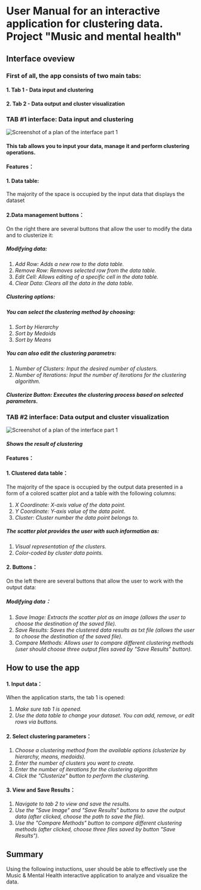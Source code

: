 # User Manual for an interactive application for clustering data. Project "Music and mental health"
## Interface oveview
### First of all, the app consists of two main tabs:
####    1. Tab 1 - Data input and clustering
####    2. Tab 2 - Data output and cluster visualization
### TAB #1 interface: Data input and clustering
![Screenshot of a plan of the interface part 1](https://github.com/Avgustineiw/Project_cpp/blob/FinnTheHuman/TAB1.2.png)
#### This tab allows you to input your data, manage it and perform clustering operations.
#### Features：
#### 1. Data table:
The majority of the space is occupied by the input data that displays the dataset
#### 2.Data management buttons：
On the right there are several buttons that allow the user to modify the data and to clusterize it:
##### Modifying data:
   1. _Add Row: Adds a new row to the data table._
   2. _Remove Row: Removes selected row from the data table._
   3. _Edit Cell: Allows editing of a specific cell in the data table._
   4. _Clear Data: Clears all the data in the data table._
##### Clustering options:
#####     You can select the clustering method by choosing:
   1. _Sort by Hierarchy_
   2. _Sort by Medoids_
   3. _Sort by Means_
#####     You can also edit the clustering parametrs:
   1. _Number of Clusters: Input the desired number of clusters._
   2. _Number of Iterations: Input the number of iterations for the clustering algorithm._

##### Clusterize Button: Executes the clustering process based on selected parameters.

### TAB #2 interface: Data output and cluster visualization
![Screenshot of a plan of the interface part 1](https://github.com/Avgustineiw/Project_cpp/blob/FinnTheHuman/TAB2.2.png)
#### _Shows the result of clustering_
#### Features：
#### 1. Clustered data table：
The majority of the space is occupied by the output data presented in a form of a colored scatter plot and a table with the following columns:
   1. _X Coordinate: X-axis value of the data point._
   2. _Y Coordinate: Y-axis value of the data point._
   3. _Cluster: Cluster number the data point belongs to._
##### The scatter plot provides the user with such information as:
   1. _Visual representation of the clusters._
   2. _Color-coded by cluster data points._
#### 2. Buttons：
On the left there are several buttons that allow the user to work with the output data:
##### Modifying data：
   1. _Save Image: Extracts the scatter plot as an image (allows the user to choose the destination of the saved file)._
   2. _Save Results: Saves the clustered data results as txt file (allows the user to choose the destination of the saved file)._
   3. _Compare Methods: Allows user to compare different clustering methods (user should choose three output files saved by "Save Results" button)._

## How to use the app
#### 1. Input data：
When the application starts, the tab 1 is opened:
   1. _Make sure tab 1 is opened._
   2. _Use the data table to change your dataset. You can add, remove, or edit rows via buttons._
#### 2. Select clustering parameters：
   1. _Choose a clustering method from the available options (clusterize by hierarchy, means, medoids)._
   2. _Enter the number of clusters you want to create._
   3. _Enter the number of iterations for the clustering algorithm_
   4. _Click the "Clusterize" button to perform the clustering._
#### 3. View and Save Results：
   1. _Navigate to tab 2 to view and save the results._
   4. _Use the "Save Image" and "Save Results" buttons to save the output data (after clicked, choose the path to save the file)._
   5. _Use the "Compare Methods" button to compare different clustering methods (after clicked, choose three files saved by button "Save Results")._

## Summary
Using the following instuctions, user should be able to effectively use the Music & Mental Health interactive application to analyze and visualize the data.





